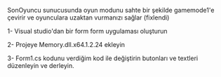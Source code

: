 SonOyuncu sunucusunda oyun modunu sahte bir şekilde gamemode1'e çevirir ve oyunculara uzaktan vurmanızı sağlar (fixlendi)

1- Visual studio'dan bir form form uygulaması oluşturun

2- Projeye Memory.dll.x64.1.2.24 ekleyin

3- Form1.cs kodunu verdiğim kod ile değiştirin butonları ve textleri düzenleyin ve derleyin.
